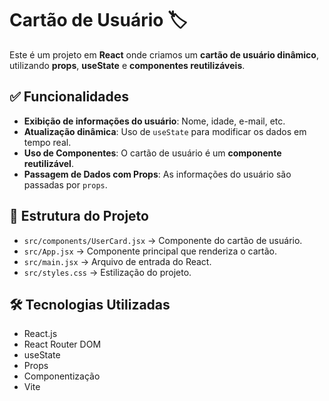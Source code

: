 # Cartão de Usuário 🏷️

Este é um projeto em **React** onde criamos um **cartão de usuário dinâmico**, utilizando **props**, **useState** e **componentes reutilizáveis**. 

## ✅ Funcionalidades 

- **Exibição de informações do usuário**: Nome, idade, e-mail, etc.
- **Atualização dinâmica**: Uso de `useState` para modificar os dados em tempo real.
- **Uso de Componentes**: O cartão de usuário é um **componente reutilizável**.
- **Passagem de Dados com Props**: As informações do usuário são passadas por `props`.

## 📂 Estrutura do Projeto

- `src/components/UserCard.jsx` → Componente do cartão de usuário.
- `src/App.jsx` → Componente principal que renderiza o cartão.
- `src/main.jsx` → Arquivo de entrada do React.
- `src/styles.css` → Estilização do projeto.

## 🛠️ Tecnologias Utilizadas

- React.js
- React Router DOM
- useState
- Props
- Componentização
- Vite

